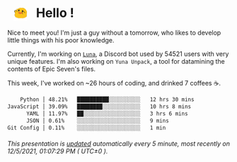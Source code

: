 <h1>   <img src="./spoink.gif" style="vertical-align:middle;" width="30px">   Hello ! </h1>

Nice to meet you! I'm just a guy without a tomorrow, who likes to develop little things with his poor knowledge.

Currently, I'm working on <a href='https://github.com/Asgarrrr/Luna'>`Luna`</a>, a Discord bot used by 54521 users with very unique features. I'm also working on `Yuna Unpack`, a tool for datamining the contents of Epic Seven's files.

This week, I've worked on ~26 hours of coding, and drinked 7 coffees ☕.

```
    Python │ 48.21%   ██████████░░░░░░░░░░   12 hrs 30 mins
JavaScript │ 39.09%   ████████░░░░░░░░░░░░   10 hrs 8 mins
      YAML │ 11.97%   ██░░░░░░░░░░░░░░░░░░   3 hrs 6 mins
      JSON │ 0.61%    ░░░░░░░░░░░░░░░░░░░░   9 mins
Git Config │ 0.11%    ░░░░░░░░░░░░░░░░░░░░   1 min
```

###### This presentation is [updated](https://github.com/Asgarrrr) automatically every 5 minute, most recently on 12/5/2021, 01:07:29 PM ( UTC±0 ).